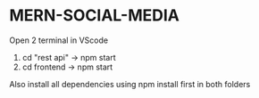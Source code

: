 # MERN-SOCIAL-MEDIA

Open 2 terminal in VScode
1. cd "rest api" -> npm start
2. cd frontend -> npm start

Also install all dependencies using npm install first in both folders

